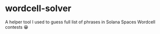 # wordcell-solver
A helper tool I used to guess full list of phrases in Solana Spaces Wordcell contests 😁
